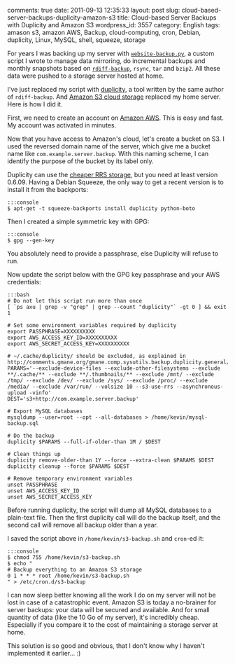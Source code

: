 comments: true
date: 2011-09-13 12:35:33
layout: post
slug: cloud-based-server-backups-duplicity-amazon-s3
title: Cloud-based Server Backups with Duplicity and Amazon S3
wordpress_id: 3557
category: English
tags: amason s3, amazon AWS, Backup, cloud-computing, cron, Debian, duplicity, Linux, MySQL, shell, squeeze, storage

For years I was backing up my server with [`website-backup.py`](http://github.com/kdeldycke/scripts/blob/master/website-backup.py), a custom script I wrote to manage data mirroring, do incremental backups and monthly snapshots based on [`rdiff-backup`](http://www.nongnu.org/rdiff-backup/), `rsync`, `tar` and `bzip2`. All these data were pushed to a storage server hosted at home.

I've just replaced my script with [duplicity](http://duplicity.nongnu.org), a tool written by the same author of `rdiff-backup`. And [Amazon S3 cloud storage](http://aws.amazon.com/s3/) replaced my home server. Here is how I did it.

First, we need to create an account on [Amazon AWS](http://aws.amazon.com). This is easy and fast. My account was activated in minutes.

Now that you have access to Amazon's cloud, let's create a bucket on S3. I used the reversed domain name of the server, which give me a bucket name like `com.example.server.backup`. With this naming scheme, I can identify the purpose of the bucket by its label only.

Duplicity can use the [cheaper RRS storage](http://aws.amazon.com/about-aws/whats-new/2010/05/19/announcing-amazon-s3-reduced-redundancy-storage/), but you need at least version 0.6.09. Having a Debian Squeeze, the only way to get a recent version is to install it from the backports:

    
    :::console
    $ apt-get -t squeeze-backports install duplicity python-boto
    



Then I created a simple symmetric key with GPG:

    
    :::console
    $ gpg --gen-key
    



You absolutely need to provide a passphrase, else Duplicity will refuse to run.

Now update the script below with the GPG key passphrase and your AWS credentials:

    
    :::bash
    # Do not let this script run more than once
    [ `ps axu | grep -v "grep" | grep --count "duplicity"` -gt 0 ] && exit 1
    
    # Set some environment variables required by duplicity
    export PASSPHRASE=XXXXXXXXXX
    export AWS_ACCESS_KEY_ID=XXXXXXXXXX
    export AWS_SECRET_ACCESS_KEY=XXXXXXXXXX
    
    # ~/.cache/duplicity/ should be excluded, as explained in http://comments.gmane.org/gmane.comp.sysutils.backup.duplicity.general/4449
    PARAMS='--exclude-device-files --exclude-other-filesystems --exclude **/.cache/** --exclude **/.thumbnails/** --exclude /mnt/ --exclude /tmp/ --exclude /dev/ --exclude /sys/ --exclude /proc/ --exclude /media/ --exclude /var/run/ --volsize 10 --s3-use-rrs --asynchronous-upload -vinfo'
    DEST='s3+http://com.example.server.backup'
    
    # Export MySQL databases
    mysqldump --user=root --opt --all-databases > /home/kevin/mysql-backup.sql
    
    # Do the backup
    duplicity $PARAMS --full-if-older-than 1M / $DEST
    
    # Clean things up
    duplicity remove-older-than 1Y --force --extra-clean $PARAMS $DEST
    duplicity cleanup --force $PARAMS $DEST
    
    # Remove temporary environment variables
    unset PASSPHRASE
    unset AWS_ACCESS_KEY_ID
    unset AWS_SECRET_ACCESS_KEY
    



Before running duplicity, the script will dump all MySQL databases to a plain-text file. Then the first duplicity call will do the backup itself, and the second call will remove all backup older than a year.

I saved the script above in `/home/kevin/s3-backup.sh` and `cron`-ed it:

    
    :::console
    $ chmod 755 /home/kevin/s3-backup.sh
    $ echo "
    # Backup everything to an Amazon S3 storage
    0 1 * * * root /home/kevin/s3-backup.sh
    " > /etc/cron.d/s3-backup
    



I can now sleep better knowing all the work I do on my server will not be lost in case of a catastrophic event. Amazon S3 is today a no-brainer for server backups: your data will be secured and available. And for small quantity of data (like the 10 Go of my server), it's incredibly cheap. Especially if you compare it to the cost of maintaining a storage server at home.

This solution is so good and obvious, that I don't know why I haven't implemented it earlier... :)

